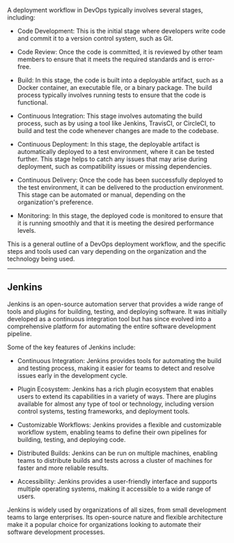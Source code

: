 A deployment workflow in DevOps typically involves several stages, including:

* Code Development: This is the initial stage where developers write code and commit it to a version control system, such as Git.

* Code Review: Once the code is committed, it is reviewed by other team members to ensure that it meets the required standards and is error-free.

* Build: In this stage, the code is built into a deployable artifact, such as a Docker container, an executable file, or a binary package. The build process typically involves running tests to ensure that the code is functional.

* Continuous Integration: This stage involves automating the build process, such as by using a tool like Jenkins, TravisCI, or CircleCI, to build and test the code whenever changes are made to the codebase.

* Continuous Deployment: In this stage, the deployable artifact is automatically deployed to a test environment, where it can be tested further. This stage helps to catch any issues that may arise during deployment, such as compatibility issues or missing dependencies.

* Continuous Delivery: Once the code has been successfully deployed to the test environment, it can be delivered to the production environment. This stage can be automated or manual, depending on the organization's preference.

* Monitoring: In this stage, the deployed code is monitored to ensure that it is running smoothly and that it is meeting the desired performance levels.

This is a general outline of a DevOps deployment workflow, and the specific steps and tools used can vary depending on the organization and the technology being used.

-----
## Jenkins
Jenkins is an open-source automation server that provides a wide range of tools and plugins for building, testing, and deploying software. It was initially developed as a continuous integration tool but has since evolved into a comprehensive platform for automating the entire software development pipeline.

Some of the key features of Jenkins include:

* Continuous Integration: Jenkins provides tools for automating the build and testing process, making it easier for teams to detect and resolve issues early in the development cycle.

* Plugin Ecosystem: Jenkins has a rich plugin ecosystem that enables users to extend its capabilities in a variety of ways. There are plugins available for almost any type of tool or technology, including version control systems, testing frameworks, and deployment tools.

* Customizable Workflows: Jenkins provides a flexible and customizable workflow system, enabling teams to define their own pipelines for building, testing, and deploying code.

* Distributed Builds: Jenkins can be run on multiple machines, enabling teams to distribute builds and tests across a cluster of machines for faster and more reliable results.

* Accessibility: Jenkins provides a user-friendly interface and supports multiple operating systems, making it accessible to a wide range of users.

Jenkins is widely used by organizations of all sizes, from small development teams to large enterprises. Its open-source nature and flexible architecture make it a popular choice for organizations looking to automate their software development processes.